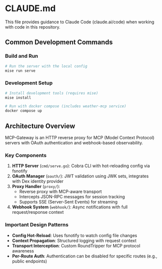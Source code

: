 # CLAUDE.md

This file provides guidance to Claude Code (claude.ai/code) when working with code in this repository.

## Common Development Commands

### Build and Run

```bash
# Run the server with the local config
mise run serve
```

### Development Setup
```bash
# Install development tools (requires mise)
mise install

# Run with docker compose (includes weather-mcp service)
docker compose up
```

## Architecture Overview

MCP-Gateway is an HTTP reverse proxy for MCP (Model Context Protocol) servers with OAuth authentication and webhook-based observability.

### Key Components

1. **HTTP Server** (`cmd/serve.go`): Cobra CLI with hot-reloading config via fsnotify
2. **OAuth Manager** (`oauth/`): JWT validation using JWK sets, integrates with Dex identity provider
3. **Proxy Handler** (`proxy/`):
   - Reverse proxy with MCP-aware transport
   - Intercepts JSON-RPC messages for session tracking
   - Supports SSE (Server-Sent Events) for streaming
4. **Webhook System** (`webhook/`): Async notifications with full request/response context


### Important Design Patterns
- **Config Hot-Reload**: Uses fsnotify to watch config file changes
- **Context Propagation**: Structured logging with request context
- **Transport Interception**: Custom RoundTripper for MCP protocol awareness
- **Per-Route Auth**: Authentication can be disabled for specific routes (e.g., public endpoints)
